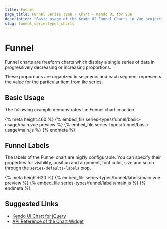 ```yaml
---
title: Funnel
page_title: Funnel Series Type - Chart - Kendo UI for Vue
description: "Basic usage of the Kendo UI Funnel Charts in Vue projects."
slug: funnel_seriestypes_charts
---
```


# Funnel

Funnel charts are freeform charts which display a single series of data in progressively decreasing or increasing proportions.

These proportions are organized in segments and each segment represents the value for the particular item from the series.

## Basic Usage

The following example demonstrates the Funnel chart in action.

{% meta height:460 %}
{% embed_file series-types/funnel/basic-usage/main.vue preview %}
{% embed_file series-types/funnel/basic-usage/main.js %}
{% endmeta %}

## Funnel Labels

The labels of the Funnel chart are highly configurable. You can specify their properties for visibility, position and alignment, font color, size and so on through the `series-defaults-labels` prop.

{% meta height:620 %}
{% embed_file series-types/funnel/labels/main.vue preview %}
{% embed_file series-types/funnel/labels/main.js %}
{% endmeta %}

## Suggested Links

* [Kendo UI Chart for jQuery](https://docs.telerik.com/kendo-ui/controls/charts/overview)
* [API Reference of the Chart Widget](https://docs.telerik.com/kendo-ui/api/javascript/dataviz/ui/chart)
